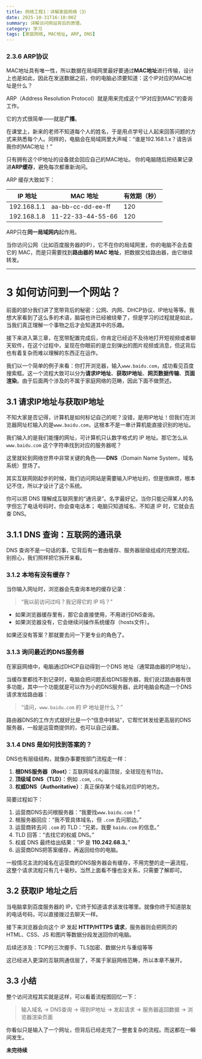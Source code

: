 ```yaml
---
title: 网络工程1：详解家庭网络（3）
date: 2025-10-31T16:10:00Z
summary: 详解访问网站背后的原理。
category: 学习
tags: [家庭网络, MAC地址, ARP, DNS]
---
```


### 2.3.6 ARP协议

MAC地址具有唯一性，所以数据在局域网里最好要通过**MAC地址**进行传输，设计上也是如此，因此在发送数据之前，你的电脑必须要知道：这个IP对应的MAC地址是什么？

ARP（Address Resolution Protocol）就是用来完成这个“IP对应到MAC”的查询工作。

它的方式很简单——就是**广播**。

在课堂上，新来的老师不知道每个人的姓名，于是用点学号让人起来回答问题的方式来熟悉每个人。同样的，电脑会在局域网里大声喊：“谁是192.168.1.x？请告诉我你的MAC地址！” 

只有拥有这个IP地址的设备就会回应自己的MAC地址。 你的电脑随后把结果记录进**ARP缓存**，避免每次都重新询问。

ARP 缓存大致如下：

| IP 地址        | MAC 地址               | 有效期（秒） |
|----------------|------------------------|--------------|
| 192.168.1.1    | aa-bb-cc-dd-ee-ff      | 120          |
| 192.168.1.8    | 11-22-33-44-55-66      | 120          |

ARP只在**同一局域网内**起作用。
 
当你访问公网（比如百度服务器的IP），它不在你的局域网里，你的电脑不会去查它的 MAC，而是只需要找到**路由器的 MAC 地址**，把数据交给路由器，由它继续转发。

---

# 3 如何访问到一个网站？

前面的部分我们讲了宽带背后的秘密：公网、内网、DHCP协议、IP地址等等。我想大家看到了这么多的术语，脑袋也许已经被绕晕了，但是学习的过程就是如此，当我们真正理解一个事物之后才会知道其中的乐趣。

接下来进入第三章，在宽带配置完成后，你肯定已经迫不及待地打开短视频或者聊天软件，在这个过程中，呈现在你眼前的是立刻弹出的图片视频或消息，但这背后也有着复杂而难以理解的东西正在运作。

我们以一个简单的例子来看：你打开浏览器，输入`www.baidu.com`，成功看见百度搜索框。这一个流程大致可以分为**请求IP地址**、**获取IP地址**、**网页数据传输**、**页面渲染**。由于后面两个涉及的不属于家庭网络的范畴，因此下面不做赘述。

## 3.1 请求IP地址与获取IP地址

不知大家是否记得，计算机是如何标记自己的呢？没错，是用IP地址！但我们在浏览器网址栏输入的是`www.baidu.com`，这根本不是一串计算机能直接识别的地址。

我们输入的是我们能懂的网址，可计算机只认数字格式的 IP 地址。那它怎么从 `www.baidu.com` 这个字符串找到对应的服务器呢？

这里就轮到网络世界中非常关键的角色——**DNS**（Domain Name System，域名系统）登场了。

其实互联网刚起步的时候，我们访问网站是需要输入IP地址的，但是很麻烦，根本记不住，所以才设计了这个系统。

你可以把 DNS 理解成互联网里的“通讯录”。名字最好记，当你只能记得某人的名字但忘了电话号码时，你会查电话本； 电脑只知道域名、不知道 IP 时，它就会去查 DNS。

## 3.1.1 DNS 查询：互联网的通讯录

DNS 查询不是一句话的事，它背后有一套由缓存、服务器层级组成的完整流程。别担心，我们照样把它拆开来看。

### 3.1.2 本地有没有缓存？

当你输入网址时，浏览器会先查询本地的缓存记录：

> “我以前访问过吗？我记得它的 IP 吗？”

- 如果浏览器缓存里有，那它会直接使用，不用进行DNS查询。  
- 如果浏览器没有，它会继续问操作系统缓存（hosts文件）。

如果还没有答案？那就要去问一下更专业的角色了。

### 3.1.3 询问最近的DNS服务器

在家庭网络中，电脑通过DHCP自动得到一个DNS 地址（通常路由器的IP地址）。

当缓存里都找不到记录时，电脑会把问题丢给DNS服务器，我们说过路由器有很多功能，其中一个功能就是可以作为小的DNS服务器，此时电脑会构造一个DNS请求发给路由器：

> “请问，`www.baidu.com` 的 IP 地址是什么？”

路由器DNS的工作方式就好比是一个“信息中转站”，它帮忙转发给更高层的DNS服务器，一般是运营商提供的，也可以自己设置。

### 3.1.4 DNS 是如何找到答案的？

DNS也有层级结构，就像办事要按部门流程走一样：

1. **根DNS服务器（Root）**：互联网域名的最顶层，全球现在有11台。
2. **顶级域 DNS（TLD）**：例如 `.com`, `.cn`。
3. **权威DNS（Authoritative）**：真正保存某个域名对应IP的地方。

简要过程如下：

1. 运营商DNS去问根服务器：“我要找`www.baidu.com`！”
2. 根服务器回应：“我不管具体域名，但 `.com` 去问那边。”
3. 运营商转去问 `.com` 的 TLD：“兄弟，我要 `baidu.com` 的信息。”
4. TLD 回答：“去找它的权威 DNS。”
5. 权威 DNS 最终给出结果：“IP 是 **110.242.68.3**。”
6. 运营商DNS把答案缓存，再返回给你的电脑。

一般情况主流的域名在运营商的DNS服务器会有缓存，不用完整的走一遍流程，这整个请求流程只有几十毫秒。当然上面看不懂也没关系，只需要了解即可。

## 3.2 获取IP 地址之后

当电脑拿到百度服务器的 IP，它终于知道请求该发往哪里。就像你终于知道朋友的电话号码，可以直接拨过去聊天一样。

接下来浏览器会向这个 IP 发起 **HTTP/HTTPS 请求**，服务器则会把网页的 HTML、CSS、JS 和图片等数据分段发送回你的电脑。

后续还涉及：TCP的三次握手、TLS加密、数据分片与重组等等  

这已经进入更深的互联网通信层了，不属于家庭网络范畴，所以本章不展开。

## 3.3 小结

整个访问流程其实就是这样，可以看着流程图回忆一下：

>输入域名 → DNS查询 → 得到IP地址 → 发起请求 → 服务器返回数据 → 浏览器渲染页面

你看似只是输入了一个网址，但背后已经走完了一整套复杂的流程。而这都在一瞬间发生。

**未完待续**
